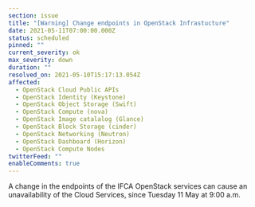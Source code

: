 ```yaml
---
section: issue
title: "[Warning] Change endpoints in OpenStack Infrastucture"
date: 2021-05-11T07:00:00.000Z
status: scheduled
pinned: ""
current_severity: ok
max_severity: down
duration: ""
resolved_on: 2021-05-10T15:17:13.054Z
affected:
  - OpenStack Cloud Public APIs
  - OpenStack Identity (Keystone)
  - OpenStack Object Storage (Swift)
  - OpenStack Compute (nova)
  - OpenStack Image catalalog (Glance)
  - OpenStack Block Storage (cinder)
  - OpenStack Networking (Neutron)
  - OpenStack Dashboard (Horizon)
  - OpenStack Compute Nodes
twitterFeed: ""
enableComments: true
---
```

A change in the endpoints of the IFCA OpenStack services can cause an unavailability of the Cloud Services, since Tuesday 11 May at 9:00 a.m.